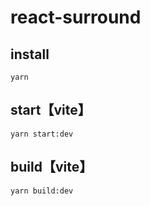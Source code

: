 # react-surround

## install

`yarn`

## start【vite】

`yarn start:dev`

## build【vite】

`yarn build:dev`
